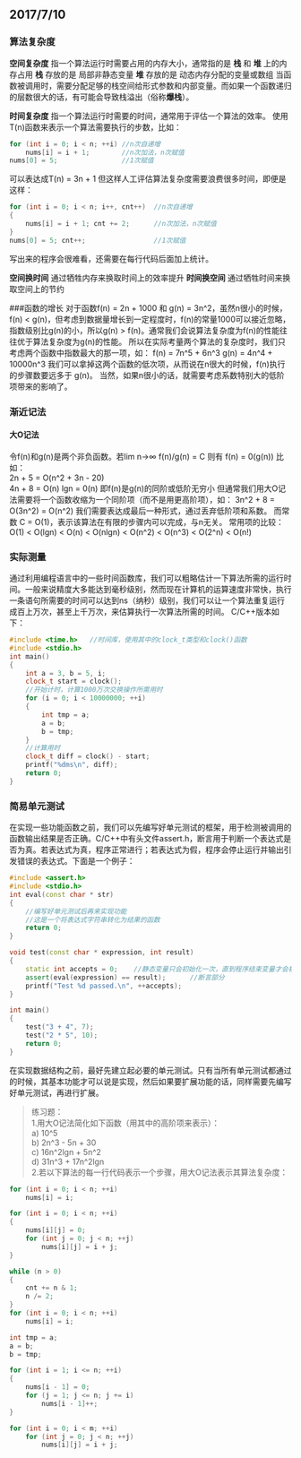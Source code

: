 ## 2017/7/10
### 算法复杂度
**空间复杂度** 指一个算法运行时需要占用的内存大小，通常指的是 **栈** 和 **堆** 上的内存占用
**栈**  存放的是 局部非静态变量
**堆**  存放的是 动态内存分配的变量或数组 
当函数被调用时，需要分配足够的栈空间给形式参数和内部变量。而如果一个函数递归的层数很大的话，有可能会导致栈溢出（俗称**爆栈**）。

**时间复杂度** 指一个算法运行时需要的时间，通常用于评估一个算法的效率。
使用T(n)函数来表示一个算法需要执行的步数，比如：
```cpp
for (int i = 0; i < n; ++i)	//n次自递增
    nums[i] = i + 1;        //n次加法，n次赋值
nums[0] = 5;	            //1次赋值
```
可以表达成T(n) = 3n + 1
但这样人工评估算法复杂度需要浪费很多时间，即便是这样：
```cpp
for (int i = 0; i < n; i++, cnt++)	//n次自递增
{
    nums[i] = i + 1; cnt += 2;      //n次加法，n次赋值
}
nums[0] = 5; cnt++;                 //1次赋值

```
写出来的程序会很难看，还需要在每行代码后面加上统计。

**空间换时间** 通过牺牲内存来换取时间上的效率提升
**时间换空间** 通过牺牲时间来换取空间上的节约

###函数的增长
对于函数f(n) = 2n + 1000 和 g(n) = 3n^2，虽然n很小的时候，f(n) < g(n)，但考虑到数据量增长到一定程度时，f(n)的常量1000可以接近忽略，指数级别比g(n)的小，所以g(n) > f(n)。通常我们会说算法复杂度为f(n)的性能往往优于算法复杂度为g(n)的性能。 所以在实际考量两个算法的复杂度时，我们只考虑两个函数中指数最大的那一项，如：
f(n) = 7n^5 + 6n^3
g(n) = 4n^4 + 10000n^3
我们可以拿掉这两个函数的低次项，从而说在n很大的时候，f(n)执行的步骤数要远多于 g(n)。
当然，如果n很小的话，就需要考虑系数特别大的低阶项带来的影响了。

### 渐近记法
#### 大O记法
令f(n)和g(n)是两个非负函数。若lim n->∞  f(n)/g(n) = C
则有 f(n) = 0(g(n))
比如：  
2n + 5 = O(n^2 + 3n - 20)    
4n + 8 = O(n)
lgn = 0(n)
即f(n)是g(n)的同阶或低阶无穷小
但通常我们用大O记法需要将一个函数收缩为一个同阶项（而不是用更高阶项），如：
3n^2 + 8 = O(3n^2) = O(n^2)
我们需要表达成最后一种形式，通过丢弃低阶项和系数。
而常数 C = O(1)，表示该算法在有限的步骤内可以完成，与n无关。
常用项的比较：
O(1) < O(lgn) < O(n) < O(nlgn) < O(n^2) < O(n^3) < O(2^n) < O(n!)


### 实际测量
通过利用编程语言中的一些时间函数库，我们可以粗略估计一下算法所需的运行时间。一般来说精度大多能达到毫秒级别，然而现在计算机的运算速度非常快，执行一条语句所需要的时间可以达到ns（纳秒）级别，我们可以让一个算法重复运行成百上万次，甚至上千万次，来估算执行一次算法所需的时间。
C/C++版本如下：
```cpp
#include <time.h>	//时间库，使用其中的clock_t类型和clock()函数
#include <stdio.h>
int main()
{
    int a = 3, b = 5, i;
    clock_t start = clock();
    //开始计时，计算1000万次交换操作所需用时	
    for (i = 0; i < 10000000; ++i)
    {
        int tmp = a;
        a = b;
        b = tmp;
    }
    //计算用时
    clock_t diff = clock() - start;
    printf("%dms\n", diff);
    return 0;
}
```

### 简易单元测试
在实现一些功能函数之前，我们可以先编写好单元测试的框架，用于检测被调用的函数输出结果是否正确。C/C++中有头文件assert.h，断言用于判断一个表达式是否为真。若表达式为真，程序正常进行；若表达式为假，程序会停止运行并输出引发错误的表达式。下面是一个例子：
```cpp
#include <assert.h>
#include <stdio.h>
int eval(const char * str)
{
    //编写好单元测试后再来实现功能
    //这是一个将表达式字符串转化为结果的函数
    return 0;
}

void test(const char * expression, int result)
{
    static int accepts = 0;    //静态变量只会初始化一次，直到程序结束变量才会被销毁
    assert(eval(expression) == result);      //断言部分
    printf("Test %d passed.\n", ++accepts);
}

int main()
{
    test("3 + 4", 7);
    test("2 * 5", 10);
    return 0;
}

```
在实现数据结构之前，最好先建立起必要的单元测试。只有当所有单元测试都通过的时候，其基本功能才可以说是实现，然后如果要扩展功能的话，同样需要先编写好单元测试，再进行扩展。

>练习题：</br>
>1.用大O记法简化如下函数（用其中的高阶项来表示）：</br>
>a) 10^5 </br>
>b) 2n^3 - 5n + 30 </br>
>c) 16n^2lgn + 5n^2 </br>
>d) 31n^3 + 17n^2lgn </br>
>2.若以下算法的每一行代码表示一个步骤，用大O记法表示其算法复杂度：</br>
```cpp
for (int i = 0; i < n; ++i)
    nums[i] = i;
```
```cpp
for (int i = 0; i < n; ++i)
{
    nums[i][j] = 0;
    for (int j = 0; j < n; ++j)
        nums[i][j] = i + j; 
}
```
```cpp
while (n > 0)
{
    cnt += n & 1;
    n /= 2;
}
for (int i = 0; i < n; ++i)
    nums[i] = i;
```
```cpp
int tmp = a;
a = b;
b = tmp;
```
```cpp
for (int i = 1; i <= n; ++i)
{
    nums[i - 1] = 0;
    for (j = 1; j <= n; j += i)
        nums[i - 1]++;
}
```
```cpp
for (int i = 0; i < m; ++i)
    for (int j = 0; j < n; ++j)
        nums[i][j] = i + j;
```

